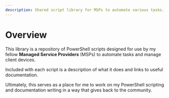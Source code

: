 ```yaml
---
description: Shared script library for MSPs to automate various tasks.
---
```


# Overview

This library is a repository of PowerShell scripts designed for use by my fellow **Managed Service Providers** (MSPs) to automate tasks and manage client devices.&#x20;

Included with each script is a description of what it does and links to useful documentation.

Ultimately, this serves as a place for me to work on my PowerShell scripting and documentation writing in a way that gives back to the community.

